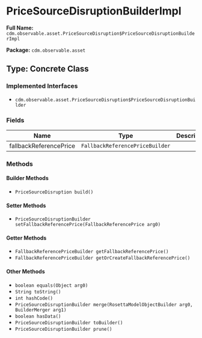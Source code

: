# PriceSourceDisruptionBuilderImpl

**Full Name:** `cdm.observable.asset.PriceSourceDisruption$PriceSourceDisruptionBuilderImpl`

**Package:** `cdm.observable.asset`

## Type: Concrete Class

### Implemented Interfaces

- `cdm.observable.asset.PriceSourceDisruption$PriceSourceDisruptionBuilder`

### Fields

| Name | Type | Description |
|------|------|-------------|
| fallbackReferencePrice | `FallbackReferencePriceBuilder` |  |

### Methods

#### Builder Methods

- `PriceSourceDisruption build()`

#### Setter Methods

- `PriceSourceDisruptionBuilder setFallbackReferencePrice(FallbackReferencePrice arg0)`

#### Getter Methods

- `FallbackReferencePriceBuilder getFallbackReferencePrice()`
- `FallbackReferencePriceBuilder getOrCreateFallbackReferencePrice()`

#### Other Methods

- `boolean equals(Object arg0)`
- `String toString()`
- `int hashCode()`
- `PriceSourceDisruptionBuilder merge(RosettaModelObjectBuilder arg0, BuilderMerger arg1)`
- `boolean hasData()`
- `PriceSourceDisruptionBuilder toBuilder()`
- `PriceSourceDisruptionBuilder prune()`

